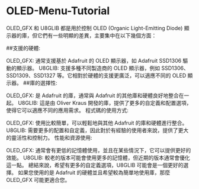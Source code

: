 # OLED-Menu-Tutorial


OLED_GFX 和 U8GLIB 都是用於控制 OLED (Organic Light-Emitting Diode) 顯示器的庫，但它們有一些明顯的差異，主要集中在以下幾個方面：

##支援的硬體:

OLED_GFX: 通常支援基於 Adafruit 的 OLED 顯示器，如 Adafruit SSD1306 驅動的顯示器。
U8GLIB: 支援多種不同製造商的 OLED 顯示器，例如 SSD1306、SSD1309、SSD1327 等。它相對於硬體的支援更廣泛，可以適應不同的 OLED 顯示器。
##庫的選擇性:

OLED_GFX: 是 Adafruit 的庫，通常與 Adafruit 的其他庫和硬體良好地整合在一起。
U8GLIB: 這是由 Oliver Kraus 開發的庫，提供了更多的自定義和配置選項，使得它可以適應不同的應用需求。
程式碼的使用方式:

OLED_GFX: 使用比較簡單，可以輕鬆地與其他 Adafruit 的庫和硬體進行整合。
U8GLIB: 需要更多的配置和自定義，因此對於有經驗的使用者來說，提供了更大的靈活性和控制力。
性能和資源使用:

OLED_GFX: 通常會有更低的記憶體使用，並且在某些情況下，它可以提供更好的效能。
U8GLIB: 較老的版本可能會使用更多的記憶體，但近期的版本通常會優化這一點。
總結來說，希望有更多的自定義選項，U8GLIB 可能會是一個更好的選擇。
如果您使用的是 Adafruit 的硬體並且希望較為簡單地使用庫，那麼 OLED_GFX 可能更適合您。
